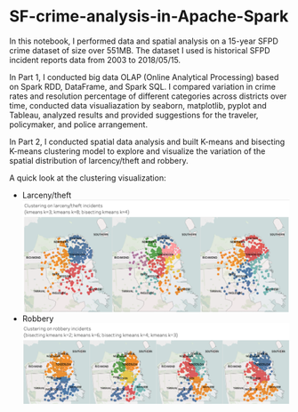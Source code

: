# SF-crime-analysis-in-Apache-Spark

In this notebook, I performed data and spatial analysis on a 15-year SFPD crime dataset of size over 551MB. The dataset I used is historical SFPD incident reports data from 2003 to 2018/05/15.

In Part 1, I conducted big data OLAP (Online Analytical Processing) based on Spark RDD, DataFrame, and Spark SQL. I compared variation in crime rates and resolution percentage of different categories across districts over time, conducted data visualiazation by seaborn, matplotlib, pyplot and Tableau, analyzed results and provided suggestions for the traveler, policymaker, and police arrangement.

In Part 2, I conducted spatial data analysis and built K-means and bisecting K-means clustering model to explore and visualize the variation of the spatial distribution of larcency/theft and robbery.

A quick look at the clustering visualization:
- Larceny/theft
![theft](clustering_on_theft.png)
- Robbery
![robbery](clustering_on_robbery.png)
